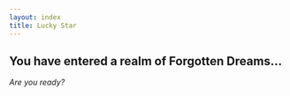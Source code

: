 ```yaml
---
layout: index
title: Lucky Star
---
```


<div class="intro-box">
<h2>You have entered a realm of Forgotten Dreams...</h2>
<p><i>Are you ready?</i></p>
</div>